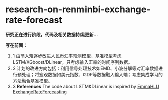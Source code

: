 # research-on-renminbi-exchange-rate-forecast
**研究正在进行阶段，代码及相关数据持续更新...**

**写在前面：**
  
  1. 1 由简入难逐步改进人民币汇率预测模型，基准模型考虑LSTM/XGboost/DLinear，只考虑输入汇率的时间序列数据。
  2. 2 计划的改进方向包括：利用信号处理技术如EMD、小波分解等对汇率数据进行预处理；将宏观数据如美元指数、GDP等数据融入输入端；考虑集成学习的方法融合基准模型。
  3. 3 **References** The code about LSTM&DLinear is inspired by [EmmaHLU
ExchangeRateForecasting](https://github.com/EmmaHLU/ExchangeRateForecasting)

